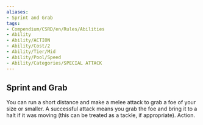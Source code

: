 ```yaml
---
aliases:
- Sprint and Grab
tags:
- Compendium/CSRD/en/Rules/Abilities
- Ability
- Ability/ACTION
- Ability/Cost/2
- Ability/Tier/Mid
- Ability/Pool/Speed
- Ability/Categories/SPECIAL ATTACK
---
```


  
## Sprint and Grab  
You can run a short distance and make a melee attack to grab a foe of your size or smaller. A successful attack means you grab the foe and bring it to a halt if it was moving (this can be treated as a tackle, if appropriate). Action. 